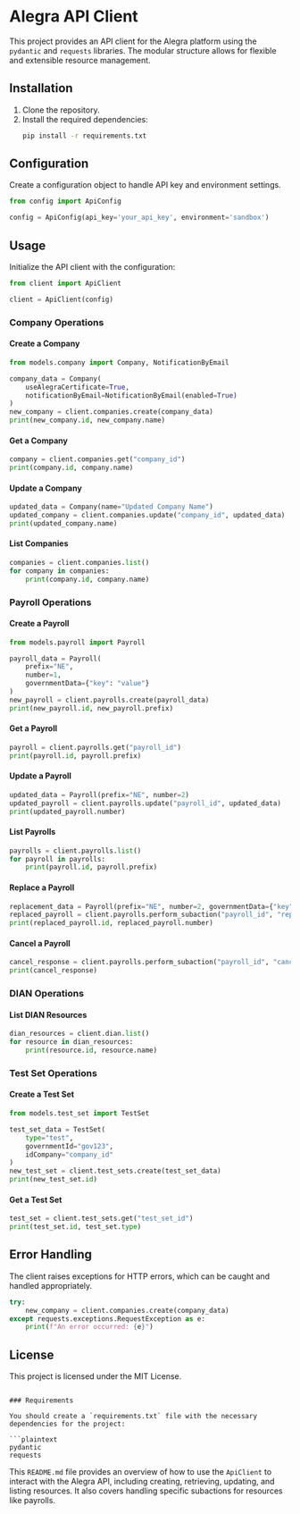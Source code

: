 # Alegra API Client

This project provides an API client for the Alegra platform using the `pydantic` and `requests` libraries. The modular structure allows for flexible and extensible resource management.

## Installation

1. Clone the repository.
2. Install the required dependencies:
   ```sh
   pip install -r requirements.txt
   ```

## Configuration

Create a configuration object to handle API key and environment settings.

```python
from config import ApiConfig

config = ApiConfig(api_key='your_api_key', environment='sandbox')
```

## Usage

Initialize the API client with the configuration:

```python
from client import ApiClient

client = ApiClient(config)
```

### Company Operations

#### Create a Company

```python
from models.company import Company, NotificationByEmail

company_data = Company(
    useAlegraCertificate=True,
    notificationByEmail=NotificationByEmail(enabled=True)
)
new_company = client.companies.create(company_data)
print(new_company.id, new_company.name)
```

#### Get a Company

```python
company = client.companies.get("company_id")
print(company.id, company.name)
```

#### Update a Company

```python
updated_data = Company(name="Updated Company Name")
updated_company = client.companies.update("company_id", updated_data)
print(updated_company.name)
```

#### List Companies

```python
companies = client.companies.list()
for company in companies:
    print(company.id, company.name)
```

### Payroll Operations

#### Create a Payroll

```python
from models.payroll import Payroll

payroll_data = Payroll(
    prefix="NE",
    number=1,
    governmentData={"key": "value"}
)
new_payroll = client.payrolls.create(payroll_data)
print(new_payroll.id, new_payroll.prefix)
```

#### Get a Payroll

```python
payroll = client.payrolls.get("payroll_id")
print(payroll.id, payroll.prefix)
```

#### Update a Payroll

```python
updated_data = Payroll(prefix="NE", number=2)
updated_payroll = client.payrolls.update("payroll_id", updated_data)
print(updated_payroll.number)
```

#### List Payrolls

```python
payrolls = client.payrolls.list()
for payroll in payrolls:
    print(payroll.id, payroll.prefix)
```

#### Replace a Payroll

```python
replacement_data = Payroll(prefix="NE", number=2, governmentData={"key": "new_value"})
replaced_payroll = client.payrolls.perform_subaction("payroll_id", "replace", replacement_data)
print(replaced_payroll.id, replaced_payroll.number)
```

#### Cancel a Payroll

```python
cancel_response = client.payrolls.perform_subaction("payroll_id", "cancel")
print(cancel_response)
```

### DIAN Operations

#### List DIAN Resources

```python
dian_resources = client.dian.list()
for resource in dian_resources:
    print(resource.id, resource.name)
```

### Test Set Operations

#### Create a Test Set

```python
from models.test_set import TestSet

test_set_data = TestSet(
    type="test",
    governmentId="gov123",
    idCompany="company_id"
)
new_test_set = client.test_sets.create(test_set_data)
print(new_test_set.id)
```

#### Get a Test Set

```python
test_set = client.test_sets.get("test_set_id")
print(test_set.id, test_set.type)
```

## Error Handling

The client raises exceptions for HTTP errors, which can be caught and handled appropriately.

```python
try:
    new_company = client.companies.create(company_data)
except requests.exceptions.RequestException as e:
    print(f"An error occurred: {e}")
```

## License

This project is licensed under the MIT License.

````

### Requirements

You should create a `requirements.txt` file with the necessary dependencies for the project:

```plaintext
pydantic
requests
````

This `README.md` file provides an overview of how to use the `ApiClient` to interact with the Alegra API, including creating, retrieving, updating, and listing resources. It also covers handling specific subactions for resources like payrolls.
